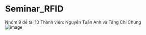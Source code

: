 # Seminar_RFID

Nhóm 9 đề tài 10
Thành viên: Nguyễn Tuấn Anh và Tăng Chí Chung
![image](https://user-images.githubusercontent.com/60642132/162663529-c1e304ba-16b3-4450-b205-1248cdb87db9.png)
